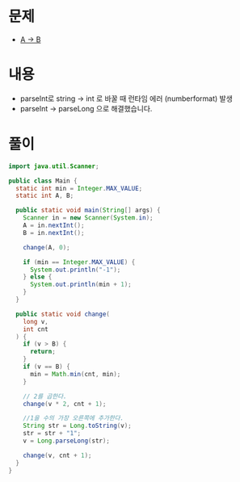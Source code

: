 # 문제
* [A -> B](https://www.acmicpc.net/problem/16953)

# 내용
* parseInt로 string -> int 로 바꿀 때 런타임 에러 (numberformat) 발생
* parseInt -> parseLong 으로 해결했습니다. 

# 풀이

```java
import java.util.Scanner;

public class Main {
  static int min = Integer.MAX_VALUE;
  static int A, B;

  public static void main(String[] args) {
    Scanner in = new Scanner(System.in);
    A = in.nextInt();
    B = in.nextInt();

    change(A, 0);

    if (min == Integer.MAX_VALUE) {
      System.out.println("-1");
    } else {
      System.out.println(min + 1);
    }
  }

  public static void change(
    long v,
    int cnt
  ) {
    if (v > B) {
      return;
    }
    if (v == B) {
      min = Math.min(cnt, min);
    }

    // 2를 곱한다.
    change(v * 2, cnt + 1);

    //1을 수의 가장 오른쪽에 추가한다.
    String str = Long.toString(v);
    str = str + "1";
    v = Long.parseLong(str);

    change(v, cnt + 1);
  }
}

```
